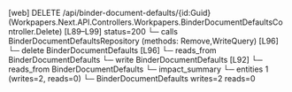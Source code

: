 [web] DELETE /api/binder-document-defaults/{id:Guid}  (Workpapers.Next.API.Controllers.Workpapers.BinderDocumentDefaultsController.Delete)  [L89–L99] status=200
  └─ calls BinderDocumentDefaultsRepository (methods: Remove,WriteQuery) [L96]
  └─ delete BinderDocumentDefaults [L96]
    └─ reads_from BinderDocumentDefaults
  └─ write BinderDocumentDefaults [L92]
    └─ reads_from BinderDocumentDefaults
  └─ impact_summary
    └─ entities 1 (writes=2, reads=0)
      └─ BinderDocumentDefaults writes=2 reads=0

